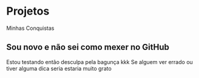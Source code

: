 # Projetos
Minhas Conquistas
## Sou novo e não sei como mexer no GitHub
Estou testando então desculpa pela bagunça kkk
Se alguem ver errado ou tiver alguma dica seria estaria muito grato
